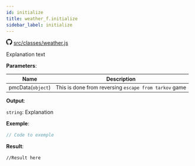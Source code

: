 ```yaml
---
id: initialize
title: weather_f.initialize
sidebar_label: initialize
---
```

![](/img/github.png) [src/classes/weather.js](https://github.com/TrustedSourceLeaks/LeakedServer/blob/master/src/classes/weather.js#L3)

Explanation text

**Parameters**:

Name  |   Description 
----------- |   -----------
pmcData(`object`)  |   This is done from reversing `escape from tarkov` game


**Output**:

`string`: Explanation


**Exemple**:
```js
// Code to exemple
```

**Result**:
```
//Result here
```